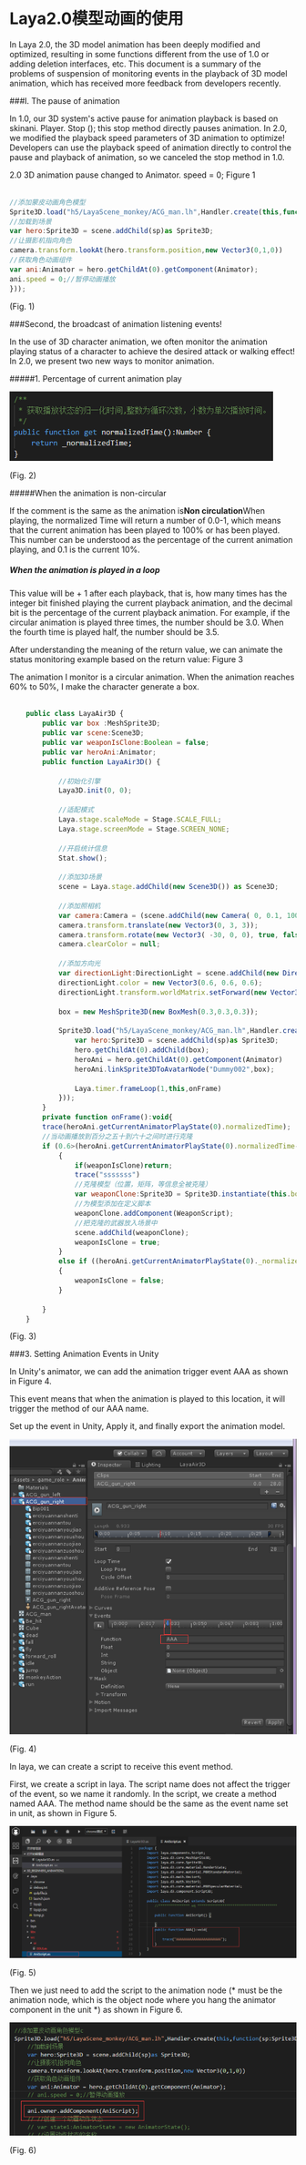 #                   Laya2.0模型动画的使用

In Laya 2.0, the 3D model animation has been deeply modified and optimized, resulting in some functions different from the use of 1.0 or adding deletion interfaces, etc. This document is a summary of the problems of suspension of monitoring events in the playback of 3D model animation, which has received more feedback from developers recently.

###I. The pause of animation

In 1.0, our 3D system's active pause for animation playback is based on skinani. Player. Stop (); this stop method directly pauses animation. In 2.0, we modified the playback speed parameters of 3D animation to optimize! Developers can use the playback speed of animation directly to control the pause and playback of animation, so we canceled the stop method in 1.0.

2.0 3D animation pause changed to Animator. speed = 0; Figure 1


```javascript

//添加蒙皮动画角色模型
Sprite3D.load("h5/LayaScene_monkey/ACG_man.lh",Handler.create(this,function(sp:Sprite3D):void{
//加载到场景
var hero:Sprite3D = scene.addChild(sp)as Sprite3D;
//让摄影机指向角色
camera.transform.lookAt(hero.transform.position,new Vector3(0,1,0))
//获取角色动画组件
var ani:Animator = hero.getChildAt(0).getComponent(Animator);
ani.speed = 0;//暂停动画播放	
}));
```


(Fig. 1)

###Second, the broadcast of animation listening events!

In the use of 3D character animation, we often monitor the animation playing status of a character to achieve the desired attack or walking effect! In 2.0, we present two new ways to monitor animation.

#####1. Percentage of current animation play

![1](img/1.png)  


(Fig. 2)

#####When the animation is non-circular

If the comment is the same as the animation is**Non circulation**When playing, the normalized Time will return a number of 0.0-1, which means that the current animation has been played to 100% or has been played. This number can be understood as the percentage of the current animation playing, and 0.1 is the current 10%.

##### **When the animation is played in a loop**

This value will be + 1 after each playback, that is, how many times has the integer bit finished playing the current playback animation, and the decimal bit is the percentage of the current playback animation. For example, if the circular animation is played three times, the number should be 3.0. When the fourth time is played half, the number should be 3.5.

After understanding the meaning of the return value, we can animate the status monitoring example based on the return value: Figure 3

The animation I monitor is a circular animation. When the animation reaches 60% to 50%, I make the character generate a box.


```javascript

	public class LayaAir3D {
		public var box :MeshSprite3D;
		public var scene:Scene3D;
		public var weaponIsClone:Boolean = false;
		public var heroAni:Animator;
		public function LayaAir3D() {

			//初始化引擎
			Laya3D.init(0, 0);
			
			//适配模式
			Laya.stage.scaleMode = Stage.SCALE_FULL;
			Laya.stage.screenMode = Stage.SCREEN_NONE;

			//开启统计信息
			Stat.show();
			
			//添加3D场景
			scene = Laya.stage.addChild(new Scene3D()) as Scene3D;
			
			//添加照相机
			var camera:Camera = (scene.addChild(new Camera( 0, 0.1, 100))) as Camera;
			camera.transform.translate(new Vector3(0, 3, 3));
			camera.transform.rotate(new Vector3( -30, 0, 0), true, false);
			camera.clearColor = null;

			//添加方向光
			var directionLight:DirectionLight = scene.addChild(new DirectionLight()) as DirectionLight;
			directionLight.color = new Vector3(0.6, 0.6, 0.6);
			directionLight.transform.worldMatrix.setForward(new Vector3(1, -1, 0));

			box = new MeshSprite3D(new BoxMesh(0.3,0.3,0.3));

			Sprite3D.load("h5/LayaScene_monkey/ACG_man.lh",Handler.create(this,function(sp:Sprite3D):void{
				var hero:Sprite3D = scene.addChild(sp)as Sprite3D;
				hero.getChildAt(0).addChild(box);
				heroAni = hero.getChildAt(0).getComponent(Animator)
				heroAni.linkSprite3DToAvatarNode("Dummy002",box);
				
				Laya.timer.frameLoop(1,this,onFrame)
			}));
		}
		private function onFrame():void{ 
		trace(heroAni.getCurrentAnimatorPlayState(0).normalizedTime);
		//当动画播放到百分之五十到六十之间时进行克隆
		if (0.6>(heroAni.getCurrentAnimatorPlayState(0).normalizedTime-Math.floor(heroAni.getCurrentAnimatorPlayState(0).normalizedTime))>0.5)
			{
				if(weaponIsClone)return;
				trace("sssssss")
				//克隆模型（位置，矩阵，等信息全被克隆）
				var weaponClone:Sprite3D = Sprite3D.instantiate(this.box);
				//为模型添加在定义脚本
				weaponClone.addComponent(WeaponScript);		
				//把克隆的武器放入场景中
				scene.addChild(weaponClone);
				weaponIsClone = true;
			}
			else if ((heroAni.getCurrentAnimatorPlayState(0)._normalizedTime-Math.floor(heroAni.getCurrentAnimatorPlayState(0)._normalizedTime))>0.98)
			{
				weaponIsClone = false;
			}
			
		}
	}
```


(Fig. 3)

###3. Setting Animation Events in Unity

In Unity's animator, we can add the animation trigger event AAA as shown in Figure 4.

This event means that when the animation is played to this location, it will trigger the method of our AAA name.

Set up the event in Unity, Apply it, and finally export the animation model.

![2](img/2.png) 


(Fig. 4)

In laya, we can create a script to receive this event method.

First, we create a script in laya. The script name does not affect the trigger of the event, so we name it randomly. In the script, we create a method named AAA. The method name should be the same as the event name set in unit, as shown in Figure 5.

![3](img/3.png) 


(Fig. 5)

Then we just need to add the script to the animation node (* must be the animation node, which is the object node where you hang the animator component in the unit *) as shown in Figure 6.

![4](img/4.png) 


(Fig. 6)